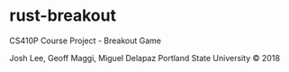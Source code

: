 # rust-breakout
CS410P Course Project - Breakout Game

Josh Lee, Geoff Maggi, Miguel Delapaz
Portland State University © 2018
